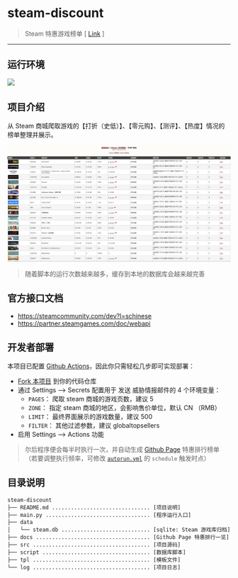 # steam-discount

> Steam 特惠游戏榜单 [ [Link](https://exp-tools.github.io/steam-discount/) ]

------

## 运行环境

![](https://img.shields.io/badge/Python-3.8%2B-brightgreen.svg) 


## 项目介绍

从 Steam 商城爬取游戏的【打折（史低）】、【零元购】、【测评】、【热度】情况的榜单整理并展示。

![](./docs/imgs/demo.jpg)

> 随着脚本的运行次数越来越多，缓存到本地的数据库会越来越完善


## 官方接口文档

- https://steamcommunity.com/dev?l=schinese
- https://partner.steamgames.com/doc/webapi


## 开发者部署


本项目已配置 [Github Actions](https://docs.github.com/cn/actions/configuring-and-managing-workflows/configuring-a-workflow)，因此你只需轻松几步即可实现部署：

- [Fork 本项目](https://github.com/EXP-Tools/steam-discount/) 到你的代码仓库
- 通过 Settings --> Secrets 配置用于 发送 威胁情报邮件的 4 个环境变量：
    - `PAGES`： 爬取 steam 商城的游戏页数，建议 5
    - `ZONE`： 指定 steam 商城的地区，会影响售价单位，默认 CN （RMB）
    - `LIMIT`： 最终界面展示的游戏数量，建议 500
    - `FILTER`： 其他过滤参数，建议 globaltopsellers
- 启用 Settings --> Actions 功能

> 尔后程序便会每半时执行一次，并自动生成 [Github Page](https://lyy289065406.github.io/steam-discount/) 特惠排行榜单（若要调整执行频率，可修改 [`autorun.yml`](.github/workflows/autorun.yml) 的 `schedule` 触发时点）


## 目录说明

```
steam-discount
├── README.md ............................... [项目说明]
├── main.py ................................. [程序运行入口]
├── data
│   └── steam.db ............................ [sqlite: Steam 游戏库归档]
├── docs .................................... [Github Page 特惠排行一览]
├── src ..................................... [项目源码]
├── script .................................. [数据库脚本]
├── tpl ..................................... [模板文件]
└── log ..................................... [项目日志]
```

